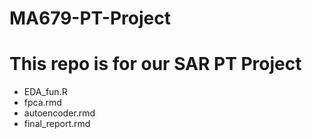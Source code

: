 # MA679-PT-Project
# This repo is for our SAR PT Project
- EDA_fun.R
- fpca.rmd
- autoencoder.rmd
- final_report.rmd
